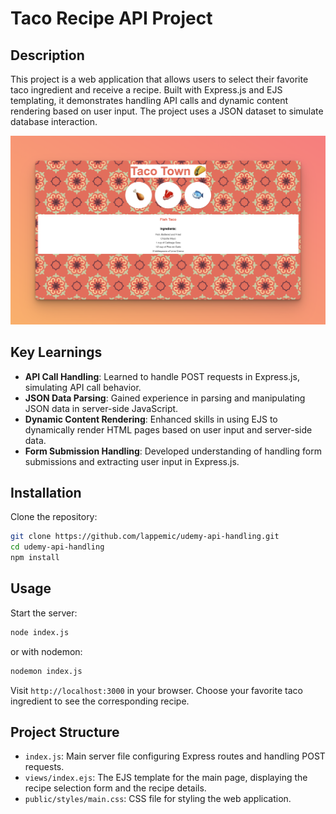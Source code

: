 # Taco Recipe API Project

## Description

This project is a web application that allows users to select their favorite taco ingredient and receive a recipe. Built with Express.js and EJS templating, it demonstrates handling API calls and dynamic content rendering based on user input. The project uses a JSON dataset to simulate database interaction.

![Taco Recipe API Project](./public/images/application_screenshot.png)

## Key Learnings

- **API Call Handling**: Learned to handle POST requests in Express.js, simulating API call behavior.
- **JSON Data Parsing**: Gained experience in parsing and manipulating JSON data in server-side JavaScript.
- **Dynamic Content Rendering**: Enhanced skills in using EJS to dynamically render HTML pages based on user input and server-side data.
- **Form Submission Handling**: Developed understanding of handling form submissions and extracting user input in Express.js.

## Installation

Clone the repository:

```bash
git clone https://github.com/lappemic/udemy-api-handling.git
cd udemy-api-handling
npm install
```

## Usage

Start the server:

```bash
node index.js
```

or with nodemon:

```bash
nodemon index.js
```

Visit `http://localhost:3000` in your browser. Choose your favorite taco ingredient to see the corresponding recipe.

## Project Structure

- `index.js`: Main server file configuring Express routes and handling POST requests.
- `views/index.ejs`: The EJS template for the main page, displaying the recipe selection form and the recipe details.
- `public/styles/main.css`: CSS file for styling the web application.
